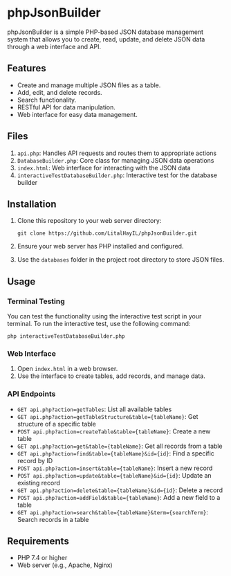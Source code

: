 # phpJsonBuilder

phpJsonBuilder is a simple PHP-based JSON database management system that allows you to create, read, update, and delete JSON data through a web interface and API.

## Features

- Create and manage multiple JSON files as a table.
- Add, edit, and delete records.
- Search functionality.
- RESTful API for data manipulation.
- Web interface for easy data management.

## Files

1. `api.php`: Handles API requests and routes them to appropriate actions
2. `DatabaseBuilder.php`: Core class for managing JSON data operations
3. `index.html`: Web interface for interacting with the JSON data
4. `interactiveTestDatabaseBuilder.php`: Interactive test for the database builder

## Installation

1. Clone this repository to your web server directory:
   ```
   git clone https://github.com/LitalHayIL/phpJsonBuilder.git
   ```

2. Ensure your web server has PHP installed and configured.

3. Use the `databases` folder in the project root directory to store JSON files.

## Usage

### Terminal Testing

You can test the functionality using the interactive test script in your terminal. To run the interactive test, use the following command:

`php interactiveTestDatabaseBuilder.php`

### Web Interface

1. Open `index.html` in a web browser.
2. Use the interface to create tables, add records, and manage data.

### API Endpoints

- `GET api.php?action=getTables`: List all available tables
- `GET api.php?action=getTableStructure&table={tableName}`: Get structure of a specific table
- `POST api.php?action=createTable&table={tableName}`: Create a new table
- `GET api.php?action=get&table={tableName}`: Get all records from a table
- `GET api.php?action=find&table={tableName}&id={id}`: Find a specific record by ID
- `POST api.php?action=insert&table={tableName}`: Insert a new record
- `POST api.php?action=update&table={tableName}&id={id}`: Update an existing record
- `GET api.php?action=delete&table={tableName}&id={id}`: Delete a record
- `POST api.php?action=addField&table={tableName}`: Add a new field to a table
- `GET api.php?action=search&table={tableName}&term={searchTerm}`: Search records in a table

## Requirements

- PHP 7.4 or higher
- Web server (e.g., Apache, Nginx)
